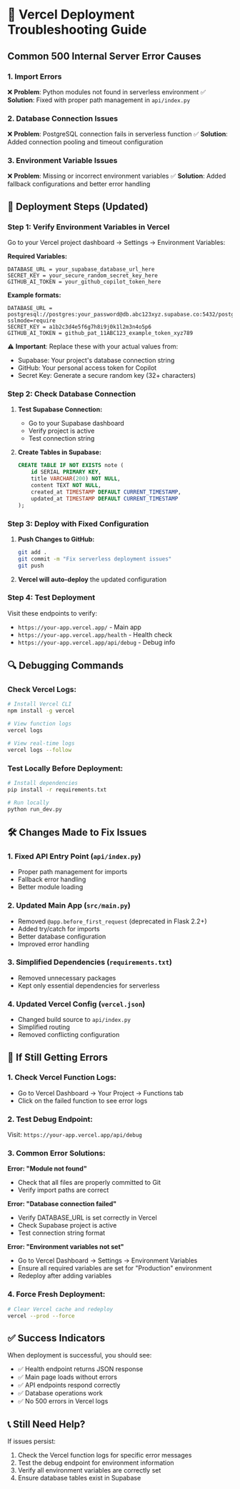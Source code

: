 # 🔧 Vercel Deployment Troubleshooting Guide

## Common 500 Internal Server Error Causes

### 1. **Import Errors**
❌ **Problem**: Python modules not found in serverless environment
✅ **Solution**: Fixed with proper path management in `api/index.py`

### 2. **Database Connection Issues**
❌ **Problem**: PostgreSQL connection fails in serverless function
✅ **Solution**: Added connection pooling and timeout configuration

### 3. **Environment Variable Issues**
❌ **Problem**: Missing or incorrect environment variables
✅ **Solution**: Added fallback configurations and better error handling

## 🚀 Deployment Steps (Updated)

### Step 1: Verify Environment Variables in Vercel
Go to your Vercel project dashboard → Settings → Environment Variables:

**Required Variables:**
```
DATABASE_URL = your_supabase_database_url_here
SECRET_KEY = your_secure_random_secret_key_here
GITHUB_AI_TOKEN = your_github_copilot_token_here
```

**Example formats:**
```
DATABASE_URL = postgresql://postgres:your_password@db.abc123xyz.supabase.co:5432/postgres?sslmode=require
SECRET_KEY = a1b2c3d4e5f6g7h8i9j0k1l2m3n4o5p6
GITHUB_AI_TOKEN = github_pat_11ABC123_example_token_xyz789
```

⚠️ **Important**: Replace these with your actual values from:
- Supabase: Your project's database connection string
- GitHub: Your personal access token for Copilot
- Secret Key: Generate a secure random key (32+ characters)

### Step 2: Check Database Connection
1. **Test Supabase Connection:**
   - Go to your Supabase dashboard
   - Verify project is active
   - Test connection string

2. **Create Tables in Supabase:**
   ```sql
   CREATE TABLE IF NOT EXISTS note (
       id SERIAL PRIMARY KEY,
       title VARCHAR(200) NOT NULL,
       content TEXT NOT NULL,
       created_at TIMESTAMP DEFAULT CURRENT_TIMESTAMP,
       updated_at TIMESTAMP DEFAULT CURRENT_TIMESTAMP
   );
   ```

### Step 3: Deploy with Fixed Configuration
1. **Push Changes to GitHub:**
   ```bash
   git add .
   git commit -m "Fix serverless deployment issues"
   git push
   ```

2. **Vercel will auto-deploy** the updated configuration

### Step 4: Test Deployment
Visit these endpoints to verify:
- `https://your-app.vercel.app/` - Main app
- `https://your-app.vercel.app/health` - Health check
- `https://your-app.vercel.app/api/debug` - Debug info

## 🔍 Debugging Commands

### Check Vercel Logs:
```bash
# Install Vercel CLI
npm install -g vercel

# View function logs
vercel logs

# View real-time logs
vercel logs --follow
```

### Test Locally Before Deployment:
```bash
# Install dependencies
pip install -r requirements.txt

# Run locally
python run_dev.py
```

## 🛠️ Changes Made to Fix Issues

### 1. **Fixed API Entry Point** (`api/index.py`)
- Proper path management for imports
- Fallback error handling
- Better module loading

### 2. **Updated Main App** (`src/main.py`)
- Removed `@app.before_first_request` (deprecated in Flask 2.2+)
- Added try/catch for imports
- Better database configuration
- Improved error handling

### 3. **Simplified Dependencies** (`requirements.txt`)
- Removed unnecessary packages
- Kept only essential dependencies for serverless

### 4. **Updated Vercel Config** (`vercel.json`)
- Changed build source to `api/index.py`
- Simplified routing
- Removed conflicting configuration

## 🚨 If Still Getting Errors

### 1. Check Vercel Function Logs:
- Go to Vercel Dashboard → Your Project → Functions tab
- Click on the failed function to see error logs

### 2. Test Debug Endpoint:
Visit: `https://your-app.vercel.app/api/debug`

### 3. Common Error Solutions:

**Error: "Module not found"**
- Check that all files are properly committed to Git
- Verify import paths are correct

**Error: "Database connection failed"**
- Verify DATABASE_URL is set correctly in Vercel
- Check Supabase project is active
- Test connection string format

**Error: "Environment variables not set"**
- Go to Vercel Dashboard → Settings → Environment Variables
- Ensure all required variables are set for "Production" environment
- Redeploy after adding variables

### 4. Force Fresh Deployment:
```bash
# Clear Vercel cache and redeploy
vercel --prod --force
```

## ✅ Success Indicators

When deployment is successful, you should see:
- ✅ Health endpoint returns JSON response
- ✅ Main page loads without errors  
- ✅ API endpoints respond correctly
- ✅ Database operations work
- ✅ No 500 errors in Vercel logs

## 📞 Still Need Help?

If issues persist:
1. Check the Vercel function logs for specific error messages
2. Test the debug endpoint for environment information
3. Verify all environment variables are correctly set
4. Ensure database tables exist in Supabase